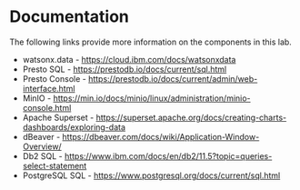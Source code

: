 # Documentation

The following links provide more information on the components in this lab.

* watsonx.data - <a href="https://cloud.ibm.com/docs/watsonxdata" target="_blank">https://cloud.ibm.com/docs/watsonxdata</a>
* Presto SQL - <a href="https://prestodb.io/docs/current/sql.html" target="_blank">https://prestodb.io/docs/current/sql.html</a>
* Presto Console - <a href="https://prestodb.io/docs/current/admin/web-interface.html" target="_blank">https://prestodb.io/docs/current/admin/web-interface.html</a>
* MinIO - <a href="https://min.io/docs/minio/linux/administration/minio-console.html" target="_blank">https://min.io/docs/minio/linux/administration/minio-console.html</a>
* Apache Superset - <a href="https://superset.apache.org/docs/creating-charts-dashboards/exploring-data" target="_blank">https://superset.apache.org/docs/creating-charts-dashboards/exploring-data</a>
* dBeaver - <a href="https://dbeaver.com/docs/wiki/Application-Window-Overview/" target="_blank">https://dbeaver.com/docs/wiki/Application-Window-Overview/</a>
* Db2 SQL - <a href="https://www.ibm.com/docs/en/db2/11.5?topic=queries-select-statement" target="_blank">https://www.ibm.com/docs/en/db2/11.5?topic=queries-select-statement</a>
* PostgreSQL SQL - <a href="https://www.postgresql.org/docs/current/sql.html" target="_blank">https://www.postgresql.org/docs/current/sql.html</a>